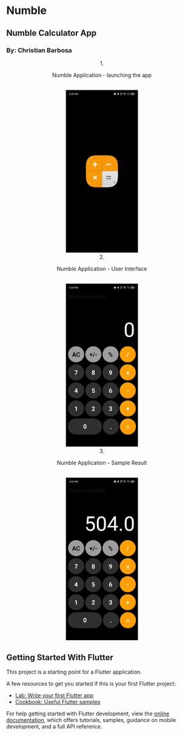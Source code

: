 # Numble

<h2> Numble Calculator App</h2>
<h3>By: Christian Barbosa</h3>

<div style="text-align: center;">
  1. <p>Numble Application - launching the app</p></br>
  <img src="assets/readme_images/img001.jpg" alt="Numble Application - launching the app" width="190" />
</div>

<div style="text-align: center;">
  2. <p>Numble Application - User Interface</p></br>
  <img src="assets/readme_images/img01.jpg" alt="Numble Application - User Interface" width="190" />

</div>

<div style="text-align: center;">
  3. <p>Numble Application - Sample Result</p></br>
  <img src="assets/readme_images/img1.jpg" alt="Numble Application - Sample Result" width="190" />

</div>

## Getting Started With Flutter

This project is a starting point for a Flutter application.

A few resources to get you started if this is your first Flutter project:

- [Lab: Write your first Flutter app](https://docs.flutter.dev/get-started/codelab)
- [Cookbook: Useful Flutter samples](https://docs.flutter.dev/cookbook)

For help getting started with Flutter development, view the
[online documentation](https://docs.flutter.dev/), which offers tutorials,
samples, guidance on mobile development, and a full API reference.
